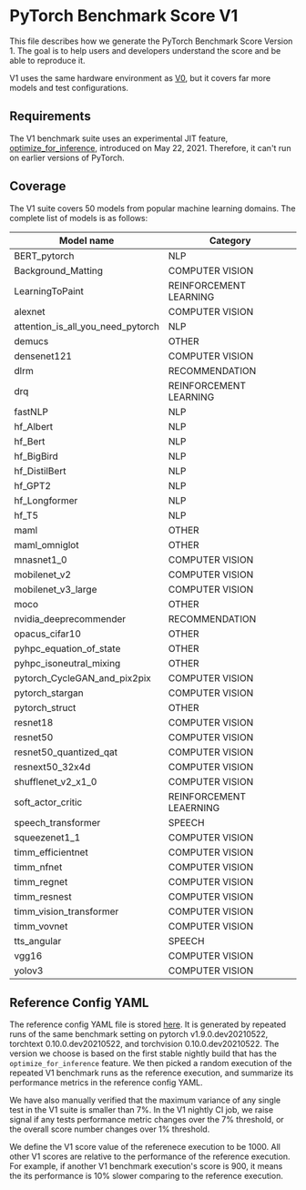 # PyTorch Benchmark Score V1

This file describes how we generate the PyTorch Benchmark Score Version 1. The
goal is to help users and developers understand the score and be able to
reproduce it.

V1 uses the same hardware environment as [V0](../v0/config-v0.md), but it covers
far more models and test configurations.

## Requirements

The V1 benchmark suite uses an experimental JIT feature,
[optimize_for_inference](https://github.com/pytorch/pytorch/pull/58193),
introduced on May 22, 2021. Therefore, it can't run on earlier versions of
PyTorch.

## Coverage

The V1 suite covers 50 models from popular machine learning domains.
The complete list of models is as follows:

| Model name                             | Category                |
|----------------------------------------|-------------------------|
| BERT\_pytorch                          | NLP                     |
| Background\_Matting                    | COMPUTER VISION         |
| LearningToPaint                        | REINFORCEMENT LEARNING  |
| alexnet                                | COMPUTER VISION         |
| attention\_is\_all\_you\_need\_pytorch | NLP                     |
| demucs                                 | OTHER                   |
| densenet121                            | COMPUTER VISION         |
| dlrm                                   | RECOMMENDATION          |
| drq                                    | REINFORCEMENT LEARNING  |
| fastNLP                                | NLP                     |
| hf\_Albert                             | NLP                     |
| hf\_Bert                               | NLP                     |
| hf\_BigBird                            | NLP                     |
| hf\_DistilBert                         | NLP                     |
| hf\_GPT2                               | NLP                     |
| hf\_Longformer                         | NLP                     |
| hf\_T5                                 | NLP                     |
| maml                                   | OTHER                   |
| maml\_omniglot                         | OTHER                   |
| mnasnet1\_0                            | COMPUTER VISION         |
| mobilenet\_v2                          | COMPUTER VISION         |
| mobilenet\_v3\_large                   | COMPUTER VISION         |
| moco                                   | OTHER                   |
| nvidia\_deeprecommender                | RECOMMENDATION          |
| opacus\_cifar10                        | OTHER                   |
| pyhpc\_equation\_of\_state             | OTHER                   |
| pyhpc\_isoneutral\_mixing              | OTHER                   |
| pytorch\_CycleGAN\_and\_pix2pix        | COMPUTER VISION         |
| pytorch\_stargan                       | COMPUTER VISION         |
| pytorch\_struct                        | OTHER                   |
| resnet18                               | COMPUTER VISION         |
| resnet50                               | COMPUTER VISION         |
| resnet50\_quantized\_qat               | COMPUTER VISION         |
| resnext50\_32x4d                       | COMPUTER VISION         |
| shufflenet\_v2\_x1\_0                  | COMPUTER VISION         |
| soft\_actor\_critic                    | REINFORCEMENT LEAERNING |
| speech\_transformer                    | SPEECH                  |
| squeezenet1\_1                         | COMPUTER VISION         |
| timm\_efficientnet                     | COMPUTER VISION         |
| timm\_nfnet                            | COMPUTER VISION         |
| timm\_regnet                           | COMPUTER VISION         |
| timm\_resnest                          | COMPUTER VISION         |
| timm\_vision\_transformer              | COMPUTER VISION         |
| timm\_vovnet                           | COMPUTER VISION         |
| tts\_angular                           | SPEECH                  |
| vgg16                                  | COMPUTER VISION         |
| yolov3                                 | COMPUTER VISION         |

## Reference Config YAML

The reference config YAML file is stored [here](config-v1.yaml). It is generated
by repeated runs of the same benchmark setting on pytorch v1.9.0.dev20210522,
torchtext 0.10.0.dev20210522, and torchvision 0.10.0.dev20210522. The version we
choose is based on the first stable nightly build that has the
`optimize_for_inference` feature. We then picked a random execution of the
repeated V1 benchmark runs as the reference execution, and summarize its
performance metrics in the reference config YAML.

We have also manually verified that the maximum variance of any single test in
the V1 suite is smaller than 7%. In the V1 nightly CI job, we raise signal if
any tests performance metric changes over the 7% threshold, or the overall score
number changes over 1% threshold.

We define the V1 score value of the referenece execution to be 1000. All other
V1 scores are relative to the performance of the reference execution. For
example, if another V1 benchmark execution's score is 900, it means the its
performance is 10% slower comparing to the reference execution.
